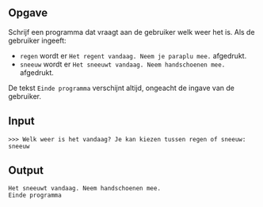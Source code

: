 ## Opgave

Schrijf een programma dat vraagt aan de gebruiker welk weer het is. Als de gebruiker ingeeft:
- `regen` wordt er `Het regent vandaag. Neem je paraplu mee.` afgedrukt.
- `sneeuw` wordt er `Het sneeuwt vandaag. Neem handschoenen mee.` afgedrukt.

De tekst `Einde programma` verschijnt altijd, ongeacht de ingave van de gebruiker.

## Input

```
>>> Welk weer is het vandaag? Je kan kiezen tussen regen of sneeuw: sneeuw
```
## Output

```
Het sneeuwt vandaag. Neem handschoenen mee.
Einde programma
```
